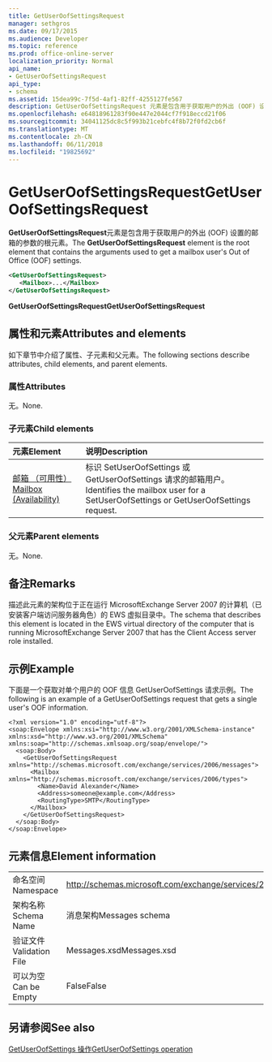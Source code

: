 ```yaml
---
title: GetUserOofSettingsRequest
manager: sethgros
ms.date: 09/17/2015
ms.audience: Developer
ms.topic: reference
ms.prod: office-online-server
localization_priority: Normal
api_name:
- GetUserOofSettingsRequest
api_type:
- schema
ms.assetid: 15dea99c-7f5d-4af1-82ff-4255127fe567
description: GetUserOofSettingsRequest 元素是包含用于获取用户的外出 (OOF) 设置的邮箱的参数的根元素。
ms.openlocfilehash: e64818961283f90e447e2044cf7f918eccd21f06
ms.sourcegitcommit: 34041125dc8c5f993b21cebfc4f8b72f0fd2cb6f
ms.translationtype: MT
ms.contentlocale: zh-CN
ms.lasthandoff: 06/11/2018
ms.locfileid: "19825692"
---
```

# <a name="getuseroofsettingsrequest"></a><span data-ttu-id="d691f-103">GetUserOofSettingsRequest</span><span class="sxs-lookup"><span data-stu-id="d691f-103">GetUserOofSettingsRequest</span></span>

<span data-ttu-id="d691f-104">**GetUserOofSettingsRequest**元素是包含用于获取用户的外出 (OOF) 设置的邮箱的参数的根元素。</span><span class="sxs-lookup"><span data-stu-id="d691f-104">The **GetUserOofSettingsRequest** element is the root element that contains the arguments used to get a mailbox user's Out of Office (OOF) settings.</span></span> 
  
```xml
<GetUserOofSettingsRequest>
   <Mailbox>...</Mailbox>
</GetUserOofSettingsRequest>
```

 <span data-ttu-id="d691f-105">**GetUserOofSettingsRequest**</span><span class="sxs-lookup"><span data-stu-id="d691f-105">**GetUserOofSettingsRequest**</span></span>
## <a name="attributes-and-elements"></a><span data-ttu-id="d691f-106">属性和元素</span><span class="sxs-lookup"><span data-stu-id="d691f-106">Attributes and elements</span></span>

<span data-ttu-id="d691f-107">如下章节中介绍了属性、子元素和父元素。</span><span class="sxs-lookup"><span data-stu-id="d691f-107">The following sections describe attributes, child elements, and parent elements.</span></span>
  
### <a name="attributes"></a><span data-ttu-id="d691f-108">属性</span><span class="sxs-lookup"><span data-stu-id="d691f-108">Attributes</span></span>

<span data-ttu-id="d691f-109">无。</span><span class="sxs-lookup"><span data-stu-id="d691f-109">None.</span></span>
  
### <a name="child-elements"></a><span data-ttu-id="d691f-110">子元素</span><span class="sxs-lookup"><span data-stu-id="d691f-110">Child elements</span></span>

|<span data-ttu-id="d691f-111">**元素**</span><span class="sxs-lookup"><span data-stu-id="d691f-111">**Element**</span></span>|<span data-ttu-id="d691f-112">**说明**</span><span class="sxs-lookup"><span data-stu-id="d691f-112">**Description**</span></span>|
|:-----|:-----|
|[<span data-ttu-id="d691f-113">邮箱 （可用性）</span><span class="sxs-lookup"><span data-stu-id="d691f-113">Mailbox (Availability)</span></span>](mailbox-availability.md) <br/> |<span data-ttu-id="d691f-114">标识 SetUserOofSettings 或 GetUserOofSettings 请求的邮箱用户。</span><span class="sxs-lookup"><span data-stu-id="d691f-114">Identifies the mailbox user for a SetUserOofSettings or GetUserOofSettings request.</span></span>  <br/> |
   
### <a name="parent-elements"></a><span data-ttu-id="d691f-115">父元素</span><span class="sxs-lookup"><span data-stu-id="d691f-115">Parent elements</span></span>

<span data-ttu-id="d691f-116">无。</span><span class="sxs-lookup"><span data-stu-id="d691f-116">None.</span></span>
  
## <a name="remarks"></a><span data-ttu-id="d691f-117">备注</span><span class="sxs-lookup"><span data-stu-id="d691f-117">Remarks</span></span>

<span data-ttu-id="d691f-118">描述此元素的架构位于正在运行 MicrosoftExchange Server 2007 的计算机（已安装客户端访问服务器角色）的 EWS 虚拟目录中。</span><span class="sxs-lookup"><span data-stu-id="d691f-118">The schema that describes this element is located in the EWS virtual directory of the computer that is running MicrosoftExchange Server 2007 that has the Client Access server role installed.</span></span>
  
## <a name="example"></a><span data-ttu-id="d691f-119">示例</span><span class="sxs-lookup"><span data-stu-id="d691f-119">Example</span></span>

<span data-ttu-id="d691f-120">下面是一个获取对单个用户的 OOF 信息 GetUserOofSettings 请求示例。</span><span class="sxs-lookup"><span data-stu-id="d691f-120">The following is an example of a GetUserOofSettings request that gets a single user's OOF information.</span></span>
  
```
<?xml version="1.0" encoding="utf-8"?>
<soap:Envelope xmlns:xsi="http://www.w3.org/2001/XMLSchema-instance" xmlns:xsd="http://www.w3.org/2001/XMLSchema" xmlns:soap="http://schemas.xmlsoap.org/soap/envelope/">
  <soap:Body>
    <GetUserOofSettingsRequest xmlns="http://schemas.microsoft.com/exchange/services/2006/messages">
      <Mailbox xmlns="http://schemas.microsoft.com/exchange/services/2006/types">
        <Name>David Alexander</Name>
        <Address>someone@example.com</Address>
        <RoutingType>SMTP</RoutingType>
      </Mailbox>
    </GetUserOofSettingsRequest>
  </soap:Body>
</soap:Envelope>
```

## <a name="element-information"></a><span data-ttu-id="d691f-121">元素信息</span><span class="sxs-lookup"><span data-stu-id="d691f-121">Element information</span></span>

|||
|:-----|:-----|
|<span data-ttu-id="d691f-122">命名空间</span><span class="sxs-lookup"><span data-stu-id="d691f-122">Namespace</span></span>  <br/> |http://schemas.microsoft.com/exchange/services/2006/messages  <br/> |
|<span data-ttu-id="d691f-123">架构名称</span><span class="sxs-lookup"><span data-stu-id="d691f-123">Schema Name</span></span>  <br/> |<span data-ttu-id="d691f-124">消息架构</span><span class="sxs-lookup"><span data-stu-id="d691f-124">Messages schema</span></span>  <br/> |
|<span data-ttu-id="d691f-125">验证文件</span><span class="sxs-lookup"><span data-stu-id="d691f-125">Validation File</span></span>  <br/> |<span data-ttu-id="d691f-126">Messages.xsd</span><span class="sxs-lookup"><span data-stu-id="d691f-126">Messages.xsd</span></span>  <br/> |
|<span data-ttu-id="d691f-127">可以为空</span><span class="sxs-lookup"><span data-stu-id="d691f-127">Can be Empty</span></span>  <br/> |<span data-ttu-id="d691f-128">False</span><span class="sxs-lookup"><span data-stu-id="d691f-128">False</span></span>  <br/> |
   
## <a name="see-also"></a><span data-ttu-id="d691f-129">另请参阅</span><span class="sxs-lookup"><span data-stu-id="d691f-129">See also</span></span>



[<span data-ttu-id="d691f-130">GetUserOofSettings 操作</span><span class="sxs-lookup"><span data-stu-id="d691f-130">GetUserOofSettings operation</span></span>](getuseroofsettings-operation.md)

